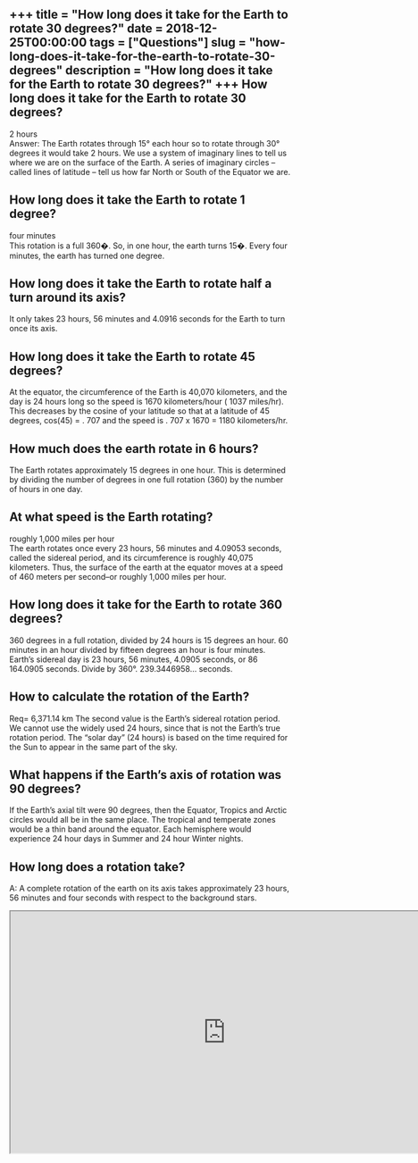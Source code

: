 +++
title = "How long does it take for the Earth to rotate 30 degrees?"
date = 2018-12-25T00:00:00
tags = ["Questions"]
slug = "how-long-does-it-take-for-the-earth-to-rotate-30-degrees"
description = "How long does it take for the Earth to rotate 30 degrees?"
+++
How long does it take for the Earth to rotate 30 degrees?
---------------------------------------------------------

2 hours  
Answer: The Earth rotates through 15° each hour so to rotate through 30° degrees it would take 2 hours. We use a system of imaginary lines to tell us where we are on the surface of the Earth. A series of imaginary circles – called lines of latitude – tell us how far North or South of the Equator we are.

How long does it take the Earth to rotate 1 degree?
---------------------------------------------------

four minutes  
This rotation is a full 360�. So, in one hour, the earth turns 15�. Every four minutes, the earth has turned one degree.

How long does it take the Earth to rotate half a turn around its axis?
----------------------------------------------------------------------

It only takes 23 hours, 56 minutes and 4.0916 seconds for the Earth to turn once its axis.

How long does it take the Earth to rotate 45 degrees?
-----------------------------------------------------

At the equator, the circumference of the Earth is 40,070 kilometers, and the day is 24 hours long so the speed is 1670 kilometers/hour ( 1037 miles/hr). This decreases by the cosine of your latitude so that at a latitude of 45 degrees, cos(45) = . 707 and the speed is . 707 x 1670 = 1180 kilometers/hr.

How much does the earth rotate in 6 hours?
------------------------------------------

The Earth rotates approximately 15 degrees in one hour. This is determined by dividing the number of degrees in one full rotation (360) by the number of hours in one day.

At what speed is the Earth rotating?
------------------------------------

roughly 1,000 miles per hour  
The earth rotates once every 23 hours, 56 minutes and 4.09053 seconds, called the sidereal period, and its circumference is roughly 40,075 kilometers. Thus, the surface of the earth at the equator moves at a speed of 460 meters per second–or roughly 1,000 miles per hour.

How long does it take for the Earth to rotate 360 degrees?
----------------------------------------------------------

360 degrees in a full rotation, divided by 24 hours is 15 degrees an hour. 60 minutes in an hour divided by fifteen degrees an hour is four minutes. Earth’s sidereal day is 23 hours, 56 minutes, 4.0905 seconds, or 86 164.0905 seconds. Divide by 360°. 239.3446958… seconds.

How to calculate the rotation of the Earth?
-------------------------------------------

Req= 6,371.14 km The second value is the Earth’s sidereal rotation period. We cannot use the widely used 24 hours, since that is not the Earth’s true rotation period. The “solar day” (24 hours) is based on the time required for the Sun to appear in the same part of the sky.

What happens if the Earth’s axis of rotation was 90 degrees?
------------------------------------------------------------

If the Earth’s axial tilt were 90 degrees, then the Equator, Tropics and Arctic circles would all be in the same place. The tropical and temperate zones would be a thin band around the equator. Each hemisphere would experience 24 hour days in Summer and 24 hour Winter nights.

How long does a rotation take?
------------------------------

A: A complete rotation of the earth on its axis takes approximately 23 hours, 56 minutes and four seconds with respect to the background stars.

<iframe allow="accelerometer; autoplay; clipboard-write; encrypted-media; gyroscope; picture-in-picture" allowfullscreen="" class="__youtube_prefs__  epyt-is-override  no-lazyload" data-no-lazy="1" data-origheight="433" data-origwidth="770" data-skipgform_ajax_framebjll="" height="433" id="_ytid_98083" loading="lazy" src="https://www.youtube.com/embed/MtRzy2TJAOQ?enablejsapi=1&autoplay=0&cc_load_policy=0&cc_lang_pref=&iv_load_policy=1&loop=0&modestbranding=0&rel=1&fs=1&playsinline=0&autohide=2&theme=dark&color=red&controls=1&" title="YouTube player" width="770"></iframe>